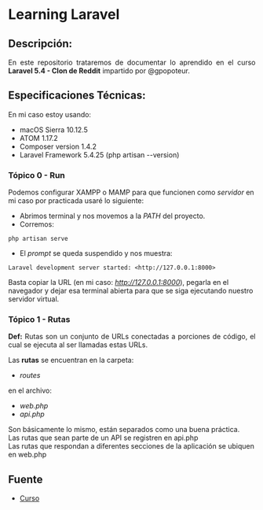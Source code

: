 Learning Laravel
===========

## Descripción:

<p align="justify">
	En este repositorio trataremos de documentar lo aprendido en el curso <b>Laravel 5.4 - Clon de Reddit</b> impartido por @gpopoteur.
</p>

## Especificaciones Técnicas:

En mi caso estoy usando:

* macOS Sierra 10.12.5
* ATOM 1.17.2
* Composer version 1.4.2
* Laravel Framework 5.4.25 (php artisan --version)

### Tópico 0 - Run

Podemos configurar XAMPP o MAMP para que funcionen como <i>servidor</i> en mi caso por practicada usaré lo siguiente:

* Abrimos terminal y nos movemos a la <i>PATH</i> del proyecto.
* Corremos:
```
php artisan serve
```
* El <i>prompt</i> se queda suspendido y nos muestra:
```
Laravel development server started: <http://127.0.0.1:8000>
```

Basta copiar la URL (en mi caso: <i>http://127.0.0.1:8000</i>), pegarla en el navegador y dejar esa terminal abierta para que se siga ejecutando nuestro servidor virtual.

### Tópico 1 - Rutas

<p align="justify">
	<b>Def:</b> Rutas son un conjunto de URLs conectadas a porciones de código, el cual se ejecuta al ser llamadas estas URLs.
</p>

Las **rutas** se encuentran en la carpeta:

* *routes*

en el archivo:

* *web.php*
* *api.php*

Son básicamente lo mismo, están separados como una buena práctica.<br>
Las rutas que sean parte de un API se registren en api.php <br>
Las rutas que respondan a diferentes secciones de la aplicación se ubiquen en web.php

## Fuente

* [Curso](https://www.youtube.com/watch?v=XrrbV5YO2PY)